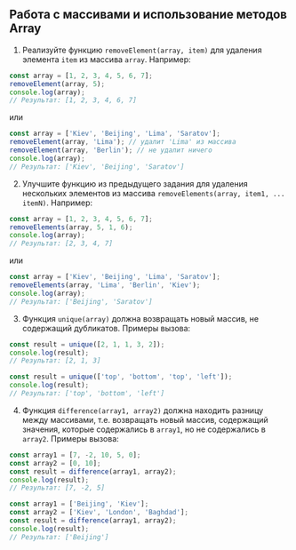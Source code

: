 ## Работа с массивами и использование методов Array

1. Реализуйте функцию `removeElement(array, item)` для удаления элемента `item`
из массива `array`. Например:

```js
const array = [1, 2, 3, 4, 5, 6, 7];
removeElement(array, 5);
console.log(array);
// Результат: [1, 2, 3, 4, 6, 7]
```
или
```js
const array = ['Kiev', 'Beijing', 'Lima', 'Saratov'];
removeElement(array, 'Lima'); // удалит 'Lima' из массива
removeElement(array, 'Berlin'); // не удалит ничего
console.log(array);
// Результат: ['Kiev', 'Beijing', 'Saratov']
```

2. Улучшите функцию из предыдущего задания для удаления нескольких элементов из
массива `removeElements(array, item1, ... itemN)`. Например:

```js
const array = [1, 2, 3, 4, 5, 6, 7];
removeElements(array, 5, 1, 6);
console.log(array);
// Результат: [2, 3, 4, 7]
```
или
```js
const array = ['Kiev', 'Beijing', 'Lima', 'Saratov'];
removeElements(array, 'Lima', 'Berlin', 'Kiev');
console.log(array);
// Результат: ['Beijing', 'Saratov']
```

3. Функция `unique(array)` должна возвращать новый массив, не содержащий
дубликатов. Примеры вызова:

```js
const result = unique([2, 1, 1, 3, 2]);
console.log(result);
// Результат: [2, 1, 3]
```

```js
const result = unique(['top', 'bottom', 'top', 'left']);
console.log(result);
// Результат: ['top', 'bottom', 'left']
```

4. Функция `difference(array1, array2)` должна находить разницу между
массивами, т.е. возвращать новый массив, содержащий значения, которые
содержались в `array1`, но не содержались в `array2`. Примеры вызова:

```js
const array1 = [7, -2, 10, 5, 0];
const array2 = [0, 10];
const result = difference(array1, array2);
console.log(result);
// Результат: [7, -2, 5]
```

```js
const array1 = ['Beijing', 'Kiev'];
const array2 = ['Kiev', 'London', 'Baghdad'];
const result = difference(array1, array2);
console.log(result);
// Результат: ['Beijing']
```
